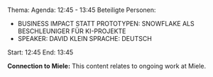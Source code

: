 # 
Thema: 
Agenda: 12:45 - 13:45
Beteiligte Personen:
- BUSINESS IMPACT STATT PROTOTYPEN: SNOWFLAKE ALS BESCHLEUNIGER FÜR KI-PROJEKTE
- SPEAKER: DAVID KLEIN SPRACHE: DEUTSCH

Start: 12:45
End: 13:45

**Connection to Miele:** This content relates to ongoing work at Miele.
